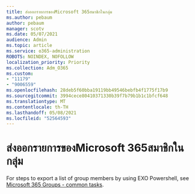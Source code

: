 ```yaml
---
title: ส่งออกรายการของMicrosoft 365สมาชิกในกลุ่ม
ms.author: pebaum
author: pebaum
manager: scotv
ms.date: 05/07/2021
audience: Admin
ms.topic: article
ms.service: o365-administration
ROBOTS: NOINDEX, NOFOLLOW
localization_priority: Priority
ms.collection: Adm_O365
ms.custom:
- "11179"
- "9006559"
ms.openlocfilehash: 28deb5f60bba19119bb49546bebfb4f1775f17b9
ms.sourcegitcommit: 3994cece80410371330b39f7b79b1b1c1bfcf648
ms.translationtype: MT
ms.contentlocale: th-TH
ms.lasthandoff: 05/08/2021
ms.locfileid: "52564593"
---
```

# <a name="export-list-of-microsoft-365-group-members"></a>ส่งออกรายการของMicrosoft 365สมาชิกในกลุ่ม

For steps to export a list of group members by using EXO Powershell, see [Microsoft 365 Groups - common tasks](https://aka.ms/M365GroupExport).